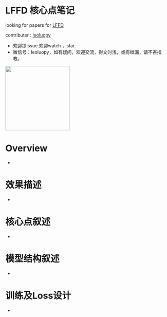 

# LFFD 核心点笔记

looking for papers for [LFFD](https://arxiv.org/abs/1904.10633)

contributer : [leoluopy](https://github.com/leoluopy)

+ 欢迎提issue.欢迎watch ，star.
+ 微信号：leoluopy，如有疑问，欢迎交流，得文时浅，或有纰漏，请不吝指教。

<img width="200" height="200" src="https://github.com/leoluopy/paper_discussing/blob/master/wechat_id.jpeg"/>


# Overview
+ 

# 效果描述
+ 

# 核心点叙述
+ 

# 模型结构叙述
+ 

# 训练及Loss设计
+ 





